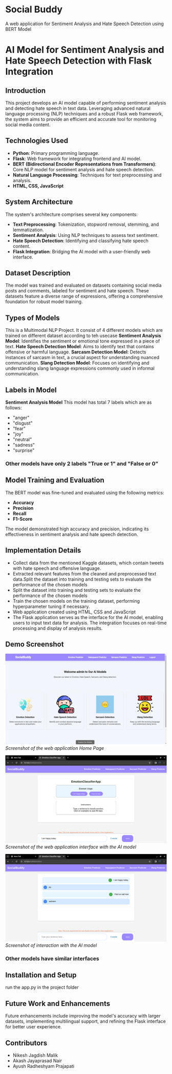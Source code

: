 # Social Buddy
 A web application for Sentiment Analysis and Hate Speech Detection using BERT Model

# AI Model for Sentiment Analysis and Hate Speech Detection with Flask Integration

## Introduction
This project develops an AI model capable of performing sentiment analysis and detecting hate speech in text data. Leveraging advanced natural language processing (NLP) techniques and a robust Flask web framework, the system aims to provide an efficient and accurate tool for monitoring social media content.

## Technologies Used
- **Python**: Primary programming language.
- **Flask**: Web framework for integrating frontend and AI model.
- **BERT (Bidirectional Encoder Representations from Transformers)**: Core NLP model for sentiment analysis and hate speech detection.
- **Natural Language Processing**: Techniques for text preprocessing and analysis.
- **HTML, CSS, JavaScript**

## System Architecture
The system's architecture comprises several key components:
- **Text Preprocessing**: Tokenization, stopword removal, stemming, and lemmatization.
- **Sentiment Analysis**: Using NLP techniques to assess text sentiment.
- **Hate Speech Detection**: Identifying and classifying hate speech content.
- **Flask Integration**: Bridging the AI model with a user-friendly web interface.

## Dataset Description
The model was trained and evaluated on datasets containing social media posts and comments, labeled for sentiment and hate speech. These datasets feature a diverse range of expressions, offering a comprehensive foundation for robust model training.

## Types of Models
This is a Multimodal NLP Project. It consist of 4 different models which are trained on different dataset according to teh usecase
**Sentiment Analysis Model**: Identifies the sentiment or emotional tone expressed in a piece of text.
**Hate Speech Detection Model**: Aims to identify text that contains offensive or harmful language.
**Sarcasm Detection Model**: Detects instances of sarcasm in text, a crucial aspect for understanding nuanced communication.
**Slang Detection Model**: Focuses on identifying and understanding slang language expressions commonly used in informal communication.

## Labels in Model

**Sentiment Analysis Model**
This model has total 7 labels which are as follows:
- "anger"
- "disgust"
- "fear"
- "joy"
- "neutral"
- "sadness"
- "surprise"

### Other models have only 2 labels "True or 1" and "False or 0" 

## Model Training and Evaluation
The BERT model was fine-tuned and evaluated using the following metrics:
- **Accuracy**
- **Precision**
- **Recall**
- **F1-Score**

The model demonstrated high accuracy and precision, indicating its effectiveness in sentiment analysis and hate speech detection.

## Implementation Details
- Collect data from the mentioned Kaggle datasets, which contain tweets with hate speech and offensive language.
- Extracted relevant features from the cleaned and preprocessed text data.Split the dataset into training and testing sets to evaluate the performance of the chosen models
- Split the dataset into training and testing sets to evaluate the performance of the chosen models
- Train the chosen models on the training dataset, performing hyperparameter tuning if necessary.
- Web application created using HTML, CSS and JavaScript
- The Flask application serves as the interface for the AI model, enabling users to input text data for analysis. The integration focuses on real-time processing and display of analysis results.

## Demo Screenshot

![Demo Screenshot 1](static\project-screenshots\demo-1.jpg)
*Screenshot of the web application Home Page*

![Demo Screenshot 1](static\project-screenshots\demo-2.png)
*Screenshot of the web application interface with the AI model*

![Demo Screenshot 2](static\project-screenshots\demo-3.png)
*Screenshot of interaction with the AI model*

### Other models have similar interfaces

## Installation and Setup

run the app.py in the project folder

## Future Work and Enhancements
Future enhancements include improving the model's accuracy with larger datasets, implementing multilingual support, and refining the Flask interface for better user experience.

## Contributors
- Nikesh Jagdish Malik
- Akash Jayaprasad Nair
- Ayush Radheshyam Prajapati

